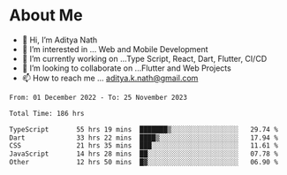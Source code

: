 # About Me

- 👋 Hi, I’m Aditya Nath
- 👀 I’m interested in ... Web and Mobile Development
- 🌱 I’m currently working on ...Type Script, React, Dart, Flutter, CI/CD
- 💞️ I’m looking to collaborate on ...Flutter and Web Projects
- 📫 How to reach me ... aditya.k.nath@gmail.com

<!--START_SECTION:waka-->

```txt
From: 01 December 2022 - To: 25 November 2023

Total Time: 186 hrs

TypeScript       55 hrs 19 mins  ███████▒░░░░░░░░░░░░░░░░░   29.74 %
Dart             33 hrs 22 mins  ████▒░░░░░░░░░░░░░░░░░░░░   17.94 %
CSS              21 hrs 35 mins  ███░░░░░░░░░░░░░░░░░░░░░░   11.61 %
JavaScript       14 hrs 28 mins  ██░░░░░░░░░░░░░░░░░░░░░░░   07.78 %
Other            12 hrs 50 mins  █▓░░░░░░░░░░░░░░░░░░░░░░░   06.90 %
```

<!--END_SECTION:waka-->

<!---
kronosking007/kronosking007 is a ✨ special ✨ repository because its `README.md` (this file) appears on your GitHub profile.
You can click the Preview link to take a look at your changes.
--->
